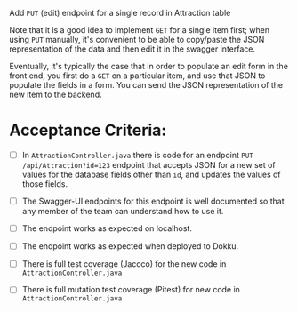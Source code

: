  Add `PUT` (edit) endpoint for a single record in Attraction table

Note that it is a good idea to implement `GET` for a single item
first; when using `PUT` manually, it's convenient to be able to copy/paste the JSON representation of the data and then edit it in the swagger interface.

Eventually, it's typically the case that in order to populate an edit
form in the front end, you first do a `GET` on a particular item, 
and use that JSON to populate the fields in a form.  You can send the
JSON representation of the new item to the backend.

# Acceptance Criteria:

- [ ] In `AttractionController.java` there is code for an 
      endpoint `PUT /api/Attraction?id=123` endpoint 
      that accepts JSON for a new set of values for the database
      fields other than `id`, and updates the values of those fields.
- [ ] The Swagger-UI endpoints for this endpoint is well documented
      so that any member of the team can understand how to use it.
- [ ] The endpoint works as expected on localhost.
- [ ] The endpoint works as expected when deployed to Dokku.
- [ ] There is full test coverage (Jacoco) for the new code in 
      `AttractionController.java`
- [ ] There is full mutation test coverage (Pitest) for new code in
      `AttractionController.java`


